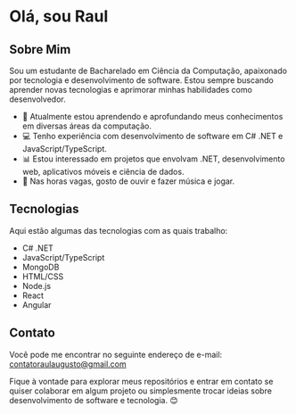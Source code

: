 # Olá, sou Raul

## Sobre Mim
Sou um estudante de Bacharelado em Ciência da Computação, apaixonado por tecnologia e desenvolvimento de software. Estou sempre buscando aprender novas tecnologias e aprimorar minhas habilidades como desenvolvedor.

- 🌱 Atualmente estou aprendendo e aprofundando meus conhecimentos em diversas áreas da computação.
- 💻 Tenho experiência com desenvolvimento de software em C# .NET e JavaScript/TypeScript.
- 📊 Estou interessado em projetos que envolvam .NET, desenvolvimento web, aplicativos móveis e ciência de dados.
- 🎵 Nas horas vagas, gosto de ouvir e fazer música e jogar.

## Tecnologias
Aqui estão algumas das tecnologias com as quais trabalho:

- C# .NET
- JavaScript/TypeScript
- MongoDB
- HTML/CSS
- Node.js
- React
- Angular

## Contato
Você pode me encontrar no seguinte endereço de e-mail: [contatoraulaugusto@gmail.com](mailto:contatoraulaugusto@gmail.com)

Fique à vontade para explorar meus repositórios e entrar em contato se quiser colaborar em algum projeto ou simplesmente trocar ideias sobre desenvolvimento de software e tecnologia. 😊
